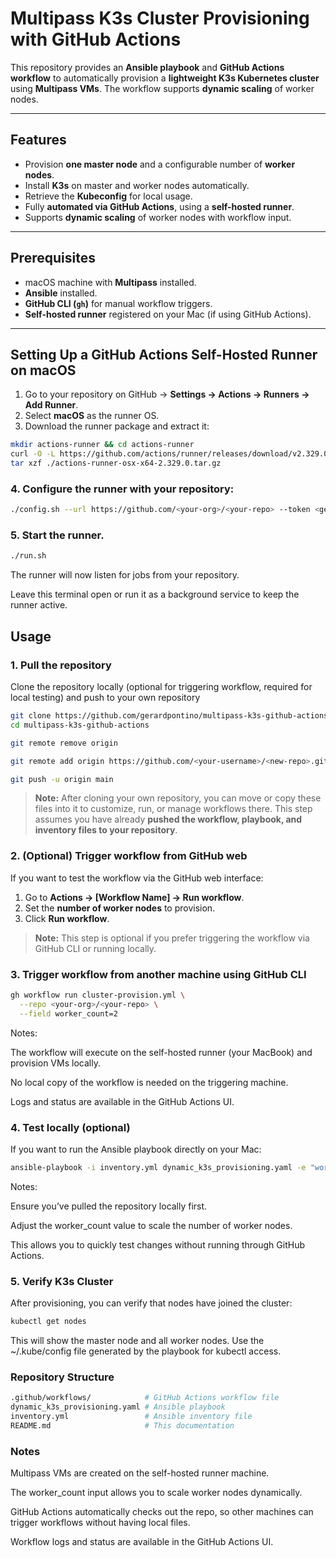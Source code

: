 # Multipass K3s Cluster Provisioning with GitHub Actions

This repository provides an **Ansible playbook** and **GitHub Actions workflow** to automatically provision a **lightweight K3s Kubernetes cluster** using **Multipass VMs**. The workflow supports **dynamic scaling** of worker nodes.

---

## Features

- Provision **one master node** and a configurable number of **worker nodes**.
- Install **K3s** on master and worker nodes automatically.
- Retrieve the **Kubeconfig** for local usage.
- Fully **automated via GitHub Actions**, using a **self-hosted runner**.
- Supports **dynamic scaling** of worker nodes with workflow input.

---

## Prerequisites

- macOS machine with **Multipass** installed.
- **Ansible** installed.
- **GitHub CLI (`gh`)** for manual workflow triggers.
- **Self-hosted runner** registered on your Mac (if using GitHub Actions).

---

## Setting Up a GitHub Actions Self-Hosted Runner on macOS

1. Go to your repository on GitHub → **Settings → Actions → Runners → Add Runner**.
2. Select **macOS** as the runner OS.
3. Download the runner package and extract it:

```bash
mkdir actions-runner && cd actions-runner
curl -O -L https://github.com/actions/runner/releases/download/v2.329.0/actions-runner-osx-x64-2.329.0.tar.gz
tar xzf ./actions-runner-osx-x64-2.329.0.tar.gz
```
### 4. Configure the runner with your repository:
```bash
./config.sh --url https://github.com/<your-org>/<your-repo> --token <generated-token>
```
### 5. Start the runner.
```bash
./run.sh
```
The runner will now listen for jobs from your repository.

Leave this terminal open or run it as a background service to keep the runner active.


## Usage

### 1. Pull the repository

Clone the repository locally (optional for triggering workflow, required for local testing) and push to your own repository

```bash
git clone https://github.com/gerardpontino/multipass-k3s-github-actions.git
cd multipass-k3s-github-actions
```
```bash
git remote remove origin
```
```bash
git remote add origin https://github.com/<your-username>/<new-repo>.git
```
```bash
git push -u origin main
```

> **Note:** After cloning your own repository, you can move or copy these files into it to customize, run, or manage workflows there. This step assumes you have already **pushed the workflow, playbook, and inventory files to your repository**.

### 2. (Optional) Trigger workflow from GitHub web

If you want to test the workflow via the GitHub web interface:

1. Go to **Actions → [Workflow Name] → Run workflow**.
2. Set the **number of worker nodes** to provision.
3. Click **Run workflow**.

> **Note:** This step is optional if you prefer triggering the workflow via GitHub CLI or running locally.


### 3. Trigger workflow from another machine using GitHub CLI
```bash
gh workflow run cluster-provision.yml \
  --repo <your-org>/<your-repo> \
  --field worker_count=2
```
Notes:

The workflow will execute on the self-hosted runner (your MacBook) and provision VMs locally.

No local copy of the workflow is needed on the triggering machine.

Logs and status are available in the GitHub Actions UI.

### 4. Test locally (optional)

If you want to run the Ansible playbook directly on your Mac:
```bash
ansible-playbook -i inventory.yml dynamic_k3s_provisioning.yaml -e "worker_count=2"
```
Notes:

Ensure you’ve pulled the repository locally first.

Adjust the worker_count value to scale the number of worker nodes.

This allows you to quickly test changes without running through GitHub Actions.

### 5. Verify K3s Cluster
After provisioning, you can verify that nodes have joined the cluster:
```bash
kubectl get nodes
```

This will show the master node and all worker nodes.
Use the ~/.kube/config file generated by the playbook for kubectl access.

### Repository Structure
```bash
.github/workflows/            # GitHub Actions workflow file
dynamic_k3s_provisioning.yaml # Ansible playbook
inventory.yml                 # Ansible inventory file
README.md                     # This documentation
```
### Notes

Multipass VMs are created on the self-hosted runner machine.

The worker_count input allows you to scale worker nodes dynamically.

GitHub Actions automatically checks out the repo, so other machines can trigger workflows without having local files.

Workflow logs and status are available in the GitHub Actions UI.
